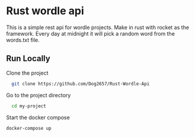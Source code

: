 
  # Rust wordle api 
  This is a simple rest api for wordle projects.
  Make in rust with rocket as the framework.
  Every day at midnight it will pick a random word from the words.txt file.



## Run Locally  
Clone the project  

~~~bash  
  git clone https://github.com/Dog2657/Rust-Wordle-Api
~~~

Go to the project directory  

~~~bash  
  cd my-project
~~~

Start the docker compose  

~~~bash  
docker-compose up
~~~

 

